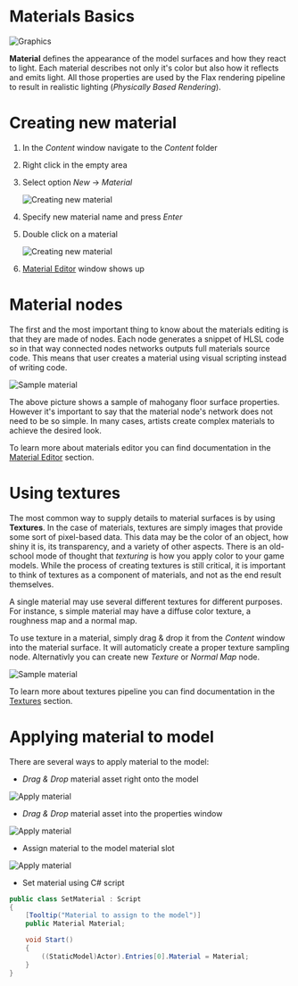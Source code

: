 # Materials Basics

![Graphics](../media/sample-material-instance.jpg)

**Material** defines the appearance of the model surfaces and how they react to light. Each material describes not only it's color but also how it reflects and emits light. All those properties are used by the Flax rendering pipeline to result in realistic lighting (*Physically Based Rendering*).

# Creating new material

1. In the *Content* window navigate to the *Content* folder

2. Right click in the empty area

3. Select option *New* -> *Material*

    ![Creating new material](../media/new-material.jpg)

4. Specify new material name and press *Enter*

5. Double click on a material

    ![Creating new material](../media/my-material.png)

6. [Material Editor](../material-editor/index.md) window shows up

# Material nodes

The first and the most important thing to know about the materials editing is that they are made of nodes. Each node generates a snippet of HLSL code so in that way connected nodes networks outputs full materials source code. This means that user creates a material using visual scripting instead of writing code.

![Sample material](../media/sample-material.jpg)

The above picture shows a sample of mahogany floor surface properties. However it's important to say that the material node's network does not need to be so simple. In many cases, artists create complex materials to achieve the desired look.

To learn more about materials editor you can find documentation in the [Material Editor](../material-editor/index.md) section.

# Using textures

The most common way to supply details to material surfaces is by using **Textures**. In the case of materials, textures are simply images that provide some sort of pixel-based data. This data may be the color of an object, how shiny it is, its transparency, and a variety of other aspects. There is an old-school mode of thought that *texturing* is how you apply color to your game models. While the process of creating textures is still critical, it is important to think of textures as a component of materials, and not as the end result themselves.

A single material may use several different textures for different purposes. For instance, s simple material may have a diffuse color texture, a roughness map and a normal map. 

To use texture in a material, simply drag & drop it from the *Content* window into the material surface. It will automaticly create a proper texture sampling node. Alternativly you can create new *Texture* or *Normal Map* node.

![Sample material](../media/texture-node.png)

To learn more about textures pipeline you can find documentation in the [Textures](../../textures/index.md) section.

# Applying material to model

There are several ways to apply material to the model:

- *Drag & Drop* material asset right onto the model

![Apply material](../media/apply-material-1.jpg)

- *Drag & Drop* material asset into the properties window

![Apply material](../media/apply-material-2.jpg)

- Assign material to the model material slot

![Apply material](../media/apply-material-3.jpg)

- Set material using C# script

```cs
public class SetMaterial : Script
{
    [Tooltip("Material to assign to the model")]
    public Material Material;

    void Start()
    {
        ((StaticModel)Actor).Entries[0].Material = Material;
    }
}
```

